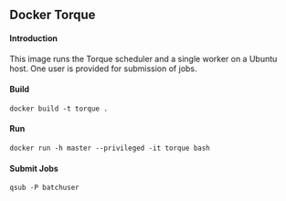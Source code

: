 ## Docker Torque

#### Introduction

This image runs the Torque scheduler and a single worker on a Ubuntu host. One user is provided for submission of jobs. 

#### Build

`docker build -t torque .`

#### Run

`docker run -h master --privileged -it torque bash`

#### Submit Jobs

`qsub -P batchuser`
